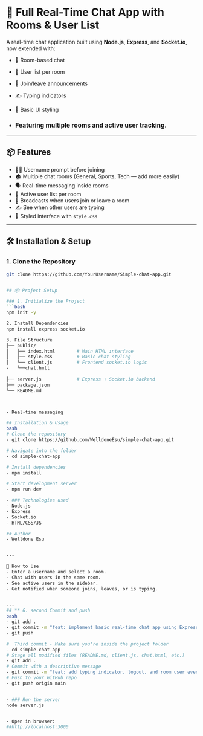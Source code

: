 # 💬 Full Real-Time Chat App with Rooms & User List

A real-time chat application built using **Node.js**, **Express**, and **Socket.io**, now extended with:
- 🔐 Room-based chat
- 👥 User list per room
- 🔔 Join/leave announcements
- ✍️ Typing indicators
- 🎨 Basic UI styling

- ### Featuring multiple rooms and active user tracking.

---

## 📦 Features
- 🧍‍♂️ Username prompt before joining
- 🏠 Multiple chat rooms (General, Sports, Tech — add more easily)
- 🗣️ Real-time messaging inside rooms
- 👥 Active user list per room
- 🔔 Broadcasts when users join or leave a room
- ✍️ See when other users are typing
- 📃 Styled interface with `style.css`
---

## 🛠 Installation & Setup

### 1. Clone the Repository

```bash
git clone https://github.com/YourUsername/Simple-chat-app.git


## 📦 Project Setup

### 1. Initialize the Project
```bash
npm init -y

2. Install Dependencies
npm install express socket.io

3. File Structure
├── public/
│   ├── index.html        # Main HTML interface
│   ├── style.css         # Basic chat styling
│   └── client.js         # Frontend socket.io logic
-   └──chat.hmtl
    
├── server.js             # Express + Socket.io backend
├── package.json
└── README.md



- Real-time messaging

## Installation & Usage
bash
# Clone the repository
- git clone https://github.com/WelldoneEsu/simple-chat-app.git

# Navigate into the folder
- cd simple-chat-app

# Install dependencies
- npm install

# Start development server
- npm run dev

- ### Technologies used
- Node.js
- Express
- Socket.io
- HTML/CSS/JS

## Author
- Welldone Esu


---

💬 How to Use
- Enter a username and select a room.
- Chat with users in the same room.
- See active users in the sidebar.
- Get notified when someone joins, leaves, or is typing. 


---
## ** 6. second Commit and push
bash
- git add .
- git commit -m "feat: implement basic real-time chat app using Express and Socket.io"
- git push

#  Third commit - Make sure you're inside the project folder
- cd simple-chat-app
# Stage all modified files (README.md, client.js, chat.html, etc.)
- git add .
# Commit with a descriptive message
- git commit -m "feat: add typing indicator, logout, and room user events; docs: update README"
# Push to your GitHub repo
- git push origin main


- ### Run the server
node server.js


- Open in browser:
##http://localhost:3000